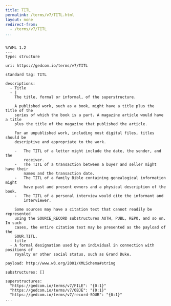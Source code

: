 ```yaml
---
title: TITL
permalink: /terms/v7/TITL.html
layout: none
redirect-from:
  - /terms/v7/TITL
...
```


```

%YAML 1.2
---
type: structure

uri: https://gedcom.io/terms/v7/TITL

standard tag: TITL

descriptions:
  - Title
  - |
    The title, formal or informal, of the superstructure.
    
    A published work, such as a book, might have a title plus the title of the
    series of which the book is a part. A magazine article would have a title
    plus the title of the magazine that published the article.
    
    For an unpublished work, including most digital files, titles should be
    descriptive and appropriate to the work.
    
    -   The TITL of a letter might include the date, the sender, and the
        receiver.
    -   The TITL of a transaction between a buyer and seller might have their
        names and the transaction date.
    -   The TITL of a family Bible containing genealogical information might
        have past and present owners and a physical description of the book.
    -   The TITL of a personal interview would cite the informant and
        interviewer.
    
    Some sources may have a citation text that cannot readily be represented
    using the SOURCE_RECORD substructures AUTH, PUBL, REPO, and so on. In such
    cases, the entire citation text may be presented as the payload of the
    SOUR.TITL.
  - title
  - A formal designation used by an individual in connection with positions of
    royalty or other social status, such as Grand Duke.

payload: http://www.w3.org/2001/XMLSchema#string

substructures: []

superstructures:
  "https://gedcom.io/terms/v7/FILE": "{0:1}"
  "https://gedcom.io/terms/v7/OBJE": "{0:1}"
  "https://gedcom.io/terms/v7/record-SOUR": "{0:1}"
...

```
